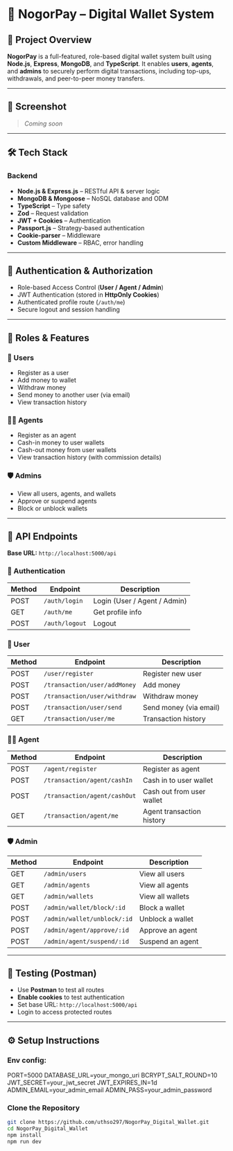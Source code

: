 # 💸 NogorPay – Digital Wallet System

## 🚀 Project Overview

**NogorPay** is a full-featured, role-based digital wallet system built using **Node.js**, **Express**, **MongoDB**, and **TypeScript**. It enables **users**, **agents**, and **admins** to securely perform digital transactions, including top-ups, withdrawals, and peer-to-peer money transfers.

---

## 📸 Screenshot

> _Coming soon_

---

## 🛠️ Tech Stack

### Backend

- **Node.js & Express.js** – RESTful API & server logic  
- **MongoDB & Mongoose** – NoSQL database and ODM  
- **TypeScript** – Type safety  
- **Zod** – Request validation  
- **JWT + Cookies** – Authentication  
- **Passport.js** – Strategy-based authentication  
- **Cookie-parser** – Middleware  
- **Custom Middleware** – RBAC, error handling  

---

## 🔐 Authentication & Authorization

- Role-based Access Control (**User / Agent / Admin**)  
- JWT Authentication (stored in **HttpOnly Cookies**)  
- Authenticated profile route (`/auth/me`)  
- Secure logout and session handling  

---

## 👥 Roles & Features

### 🧍 Users

- Register as a user  
- Add money to wallet  
- Withdraw money  
- Send money to another user (via email)  
- View transaction history  

### 🧑‍💼 Agents

- Register as an agent  
- Cash-in money to user wallets  
- Cash-out money from user wallets  
- View transaction history (with commission details)  

### 🛡️ Admins

- View all users, agents, and wallets  
- Approve or suspend agents  
- Block or unblock wallets  

---

## 🧾 API Endpoints

**Base URL:** `http://localhost:5000/api`

### 🔐 Authentication

| Method | Endpoint        | Description                      |
|--------|------------------|----------------------------------|
| POST   | `/auth/login`    | Login (User / Agent / Admin)     |
| GET    | `/auth/me`       | Get profile info                 |
| POST   | `/auth/logout`   | Logout                           |

### 👤 User

| Method | Endpoint                          | Description              |
|--------|-----------------------------------|--------------------------|
| POST   | `/user/register`                  | Register new user        |
| POST   | `/transaction/user/addMoney`      | Add money                |
| POST   | `/transaction/user/withdraw`      | Withdraw money           |
| POST   | `/transaction/user/send`          | Send money (via email)   |
| GET    | `/transaction/user/me`            | Transaction history      |

### 🧑‍💼 Agent

| Method | Endpoint                          | Description                    |
|--------|-----------------------------------|--------------------------------|
| POST   | `/agent/register`                 | Register as agent              |
| POST   | `/transaction/agent/cashIn`       | Cash in to user wallet         |
| POST   | `/transaction/agent/cashOut`      | Cash out from user wallet      |
| GET    | `/transaction/agent/me`           | Agent transaction history      |

### 🛡️ Admin

| Method | Endpoint                          | Description              |
|--------|-----------------------------------|--------------------------|
| GET    | `/admin/users`                    | View all users           |
| GET    | `/admin/agents`                   | View all agents          |
| GET    | `/admin/wallets`                  | View all wallets         |
| POST   | `/admin/wallet/block/:id`         | Block a wallet           |
| POST   | `/admin/wallet/unblock/:id`       | Unblock a wallet         |
| POST   | `/admin/agent/approve/:id`        | Approve an agent         |
| POST   | `/admin/agent/suspend/:id`        | Suspend an agent         |

---

## 🧪 Testing (Postman)

- Use **Postman** to test all routes  
- **Enable cookies** to test authentication  
- Set base URL: `http://localhost:5000/api`  
- Login to access protected routes  

---

## ⚙️ Setup Instructions

### Env config:
PORT=5000
DATABASE_URL=your_mongo_uri
BCRYPT_SALT_ROUND=10
JWT_SECRET=your_jwt_secret
JWT_EXPIRES_IN=1d
ADMIN_EMAIL=your_admin_email
ADMIN_PASS=your_admin_password

### Clone the Repository

```bash
git clone https://github.com/uthso297/NogorPay_Digital_Wallet.git
cd NogorPay_Digital_Wallet
npm install
npm run dev
